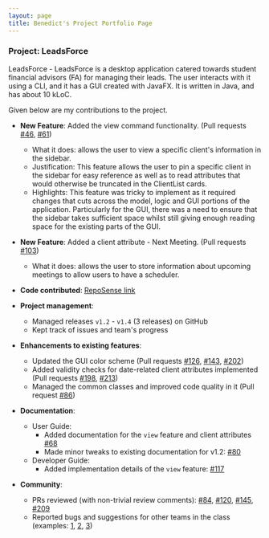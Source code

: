 ```yaml
---
layout: page
title: Benedict's Project Portfolio Page
---
```


### Project: LeadsForce

LeadsForce - LeadsForce is a desktop application catered towards student financial advisors (FA) for managing their leads. The user interacts with it using a CLI, and it has a GUI created with JavaFX. It is written in Java, and has about 10 kLoC.

Given below are my contributions to the project.

* **New Feature**: Added the view command functionality. (Pull requests [\#46](https://github.com/AY2122S1-CS2103T-T17-3/tp/pull/46), [\#61](https://github.com/AY2122S1-CS2103T-T17-3/tp/pull/61))
  * What it does: allows the user to view a specific client's information in the sidebar.
  * Justification: This feature allows the user to pin a specific client in the sidebar for easy reference as well as to read attributes that would otherwise be truncated in the ClientList cards.
  * Highlights: This feature was tricky to implement as it required changes that cuts across the model, logic and GUI portions of the application. Particularly for the GUI, there was a need to ensure that the sidebar takes sufficient space whilst still giving enough reading space for the existing parts of the GUI.

* **New Feature**: Added a client attribute - Next Meeting. (Pull requests [\#103](https://github.com/AY2122S1-CS2103T-T17-3/tp/pull/103))
  * What it does: allows the user to store information about upcoming meetings to allow users to have a scheduler.

* **Code contributed**: [RepoSense link](https://nus-cs2103-ay2122s1.github.io/tp-dashboard/?search=&sort=groupTitle&sortWithin=title&timeframe=commit&mergegroup=&groupSelect=groupByRepos&breakdown=true&checkedFileTypes=docs~functional-code~test-code~other&since=2021-09-17&tabOpen=true&tabType=authorship&tabAuthor=benedictchuajj&tabRepo=AY2122S1-CS2103T-T17-3%2Ftp%5Bmaster%5D&authorshipIsMergeGroup=false&authorshipFileTypes=docs~functional-code~test-code&authorshipIsBinaryFileTypeChecked=false)

* **Project management**:
  * Managed releases `v1.2` - `v1.4` (3 releases) on GitHub
  * Kept track of issues and team's progress

* **Enhancements to existing features**:
  * Updated the GUI color scheme (Pull requests [\#126](https://github.com/AY2122S1-CS2103T-T17-3/tp/pull/126), [\#143](https://github.com/AY2122S1-CS2103T-T17-3/tp/pull/143), [\#202](https://github.com/AY2122S1-CS2103T-T17-3/tp/pull/202))
  * Added validity checks for date-related client attributes implemented (Pull requests [\#198](https://github.com/AY2122S1-CS2103T-T17-3/tp/pull/198), [\#213](https://github.com/AY2122S1-CS2103T-T17-3/tp/pull/213))
  * Managed the common classes and improved code quality in it (Pull request [\#86](https://github.com/AY2122S1-CS2103T-T17-3/tp/pull/86))

* **Documentation**:
  * User Guide:
    * Added documentation for the `view` feature and client attributes [\#68](https://github.com/AY2122S1-CS2103T-T17-3/tp/pull/68)
    * Made minor tweaks to existing documentation for v1.2: [\#80](https://github.com/AY2122S1-CS2103T-T17-3/tp/pull/80)
  * Developer Guide:
    * Added implementation details of the `view` feature: [\#117](https://github.com/AY2122S1-CS2103T-T17-3/tp/pull/117)

* **Community**:
  * PRs reviewed (with non-trivial review comments): [\#84](https://github.com/AY2122S1-CS2103T-T17-3/tp/pull/84), [\#120](https://github.com/AY2122S1-CS2103T-T17-3/tp/pull/120), [\#145](https://github.com/AY2122S1-CS2103T-T17-3/tp/pull/145), [\#209](https://github.com/AY2122S1-CS2103T-T17-3/tp/pull/209)
  * Reported bugs and suggestions for other teams in the class (examples: [1](https://github.com/AY2122S1-CS2103T-T10-2/tp/issues/161), [2](https://github.com/AY2122S1-CS2103T-T10-2/tp/issues/164), [3](https://github.com/AY2122S1-CS2103T-T10-2/tp/issues/195))
